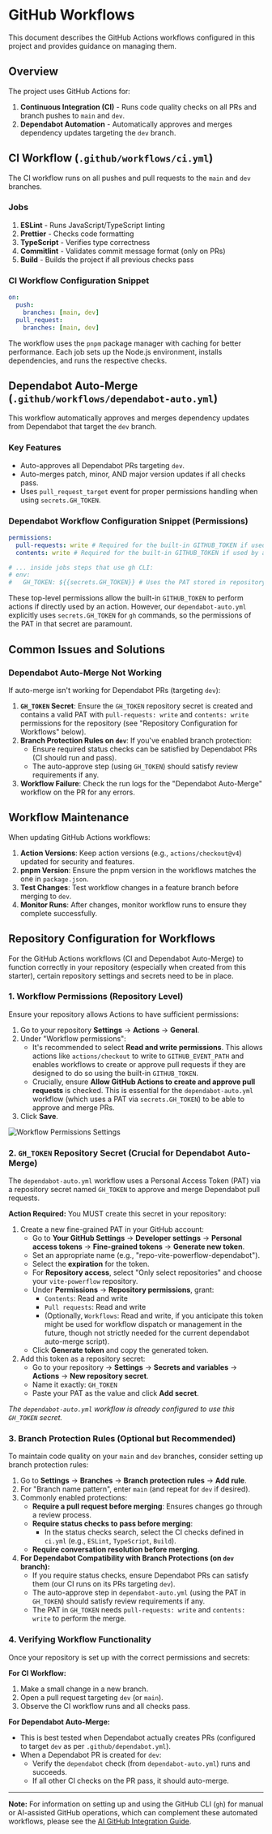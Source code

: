 # GitHub Workflows

This document describes the GitHub Actions workflows configured in this project and provides guidance on managing them.

## Overview

The project uses GitHub Actions for:

1. **Continuous Integration (CI)** - Runs code quality checks on all PRs and branch pushes to `main` and `dev`.
2. **Dependabot Automation** - Automatically approves and merges dependency updates targeting the `dev` branch.

## CI Workflow (`.github/workflows/ci.yml`)

The CI workflow runs on all pushes and pull requests to the `main` and `dev` branches.

### Jobs

1. **ESLint** - Runs JavaScript/TypeScript linting
2. **Prettier** - Checks code formatting
3. **TypeScript** - Verifies type correctness
4. **Commitlint** - Validates commit message format (only on PRs)
5. **Build** - Builds the project if all previous checks pass

### CI Workflow Configuration Snippet

```yaml
on:
  push:
    branches: [main, dev]
  pull_request:
    branches: [main, dev]
```

The workflow uses the `pnpm` package manager with caching for better performance. Each job sets up the Node.js environment, installs dependencies, and runs the respective checks.

## Dependabot Auto-Merge (`.github/workflows/dependabot-auto.yml`)

This workflow automatically approves and merges dependency updates from Dependabot that target the `dev` branch.

### Key Features

- Auto-approves all Dependabot PRs targeting `dev`.
- Auto-merges patch, minor, AND major version updates if all checks pass.
- Uses `pull_request_target` event for proper permissions handling when using `secrets.GH_TOKEN`.

### Dependabot Workflow Configuration Snippet (Permissions)

```yaml
permissions:
  pull-requests: write # Required for the built-in GITHUB_TOKEN if used by actions
  contents: write # Required for the built-in GITHUB_TOKEN if used by actions

# ... inside jobs steps that use gh CLI:
# env:
#   GH_TOKEN: ${{secrets.GH_TOKEN}} # Uses the PAT stored in repository secrets
```

These top-level permissions allow the built-in `GITHUB_TOKEN` to perform actions if directly used by an action. However, our `dependabot-auto.yml` explicitly uses `secrets.GH_TOKEN` for `gh` commands, so the permissions of the PAT in that secret are paramount.

## Common Issues and Solutions

### Dependabot Auto-Merge Not Working

If auto-merge isn't working for Dependabot PRs (targeting `dev`):

1.  **`GH_TOKEN` Secret**: Ensure the `GH_TOKEN` repository secret is created and contains a valid PAT with `pull-requests: write` and `contents: write` permissions for the repository (see "Repository Configuration for Workflows" below).
2.  **Branch Protection Rules on `dev`**: If you've enabled branch protection:
    - Ensure required status checks can be satisfied by Dependabot PRs (CI should run and pass).
    - The auto-approve step (using `GH_TOKEN`) should satisfy review requirements if any.
3.  **Workflow Failure**: Check the run logs for the "Dependabot Auto-Merge" workflow on the PR for any errors.

## Workflow Maintenance

When updating GitHub Actions workflows:

1.  **Action Versions**: Keep action versions (e.g., `actions/checkout@v4`) updated for security and features.
2.  **pnpm Version**: Ensure the pnpm version in the workflows matches the one in `package.json`.
3.  **Test Changes**: Test workflow changes in a feature branch before merging to `dev`.
4.  **Monitor Runs**: After changes, monitor workflow runs to ensure they complete successfully.

## Repository Configuration for Workflows

For the GitHub Actions workflows (CI and Dependabot Auto-Merge) to function correctly in your repository (especially when created from this starter), certain repository settings and secrets need to be in place.

### 1. Workflow Permissions (Repository Level)

Ensure your repository allows Actions to have sufficient permissions:

1.  Go to your repository **Settings** → **Actions** → **General**.
2.  Under "Workflow permissions":
    - It's recommended to select **Read and write permissions**. This allows actions like `actions/checkout` to write to `GITHUB_EVENT_PATH` and enables workflows to create or approve pull requests if they are designed to do so using the built-in `GITHUB_TOKEN`.
    - Crucially, ensure **Allow GitHub Actions to create and approve pull requests** is checked. This is essential for the `dependabot-auto.yml` workflow (which uses a PAT via `secrets.GH_TOKEN`) to be able to approve and merge PRs.
3.  Click **Save**.

![Workflow Permissions Settings](https://docs.github.com/assets/cb-44583/mw-1440/images/help/actions/workflow-permissions.webp)

### 2. `GH_TOKEN` Repository Secret (Crucial for Dependabot Auto-Merge)

The `dependabot-auto.yml` workflow uses a Personal Access Token (PAT) via a repository secret named `GH_TOKEN` to approve and merge Dependabot pull requests.

**Action Required:** You MUST create this secret in your repository:

1.  Create a new fine-grained PAT in your GitHub account:
    - Go to **Your GitHub Settings** → **Developer settings** → **Personal access tokens** → **Fine-grained tokens** → **Generate new token**.
    - Set an appropriate name (e.g., "repo-vite-powerflow-dependabot").
    - Select the **expiration** for the token.
    - For **Repository access**, select "Only select repositories" and choose your `vite-powerflow` repository.
    - Under **Permissions** → **Repository permissions**, grant:
      - `Contents`: Read and write
      - `Pull requests`: Read and write
      - (Optionally, `Workflows`: Read and write, if you anticipate this token might be used for workflow dispatch or management in the future, though not strictly needed for the current dependabot auto-merge script).
    - Click **Generate token** and copy the generated token.
2.  Add this token as a repository secret:
    - Go to your repository → **Settings** → **Secrets and variables** → **Actions** → **New repository secret**.
    - Name it exactly: `GH_TOKEN`
    - Paste your PAT as the value and click **Add secret**.

_The `dependabot-auto.yml` workflow is already configured to use this `GH_TOKEN` secret._

### 3. Branch Protection Rules (Optional but Recommended)

To maintain code quality on your `main` and `dev` branches, consider setting up branch protection rules:

1.  Go to **Settings** → **Branches** → **Branch protection rules** → **Add rule**.
2.  For "Branch name pattern", enter `main` (and repeat for `dev` if desired).
3.  Commonly enabled protections:
    - **Require a pull request before merging**: Ensures changes go through a review process.
    - **Require status checks to pass before merging**:
      - In the status checks search, select the CI checks defined in `ci.yml` (e.g., `ESLint`, `TypeScript`, `Build`).
    - **Require conversation resolution before merging**.
4.  **For Dependabot Compatibility with Branch Protections (on `dev` branch):**
    - If you require status checks, ensure Dependabot PRs can satisfy them (our CI runs on its PRs targeting `dev`).
    - The auto-approve step in `dependabot-auto.yml` (using the PAT in `GH_TOKEN`) should satisfy review requirements if any.
    - The PAT in `GH_TOKEN` needs `pull-requests: write` and `contents: write` to perform the merge.

### 4. Verifying Workflow Functionality

Once your repository is set up with the correct permissions and secrets:

**For CI Workflow:**

1.  Make a small change in a new branch.
2.  Open a pull request targeting `dev` (or `main`).
3.  Observe the CI workflow runs and all checks pass.

**For Dependabot Auto-Merge:**

- This is best tested when Dependabot actually creates PRs (configured to target `dev` as per `.github/dependabot.yml`).
- When a Dependabot PR is created for `dev`:
  - Verify the `dependabot` check (from `dependabot-auto.yml`) runs and succeeds.
  - If all other CI checks on the PR pass, it should auto-merge.

---

**Note:** For information on setting up and using the GitHub CLI (`gh`) for manual or AI-assisted GitHub operations, which can complement these automated workflows, please see the [AI GitHub Integration Guide](./ai-github-integration.md).
